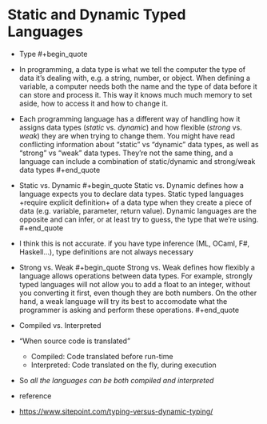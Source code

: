 # Static and Dynamic Typed Languages


* Type
#+begin_quote
- In programming, a data type is what we tell the computer the type of data it’s dealing with, e.g. a string, number, or object. When defining a variable, a computer needs both the name and the type of data before it can store and process it. This way it knows much much memory to set aside, how to access it and how to change it.

- Each programming language has a different way of handling how it assigns data types (*static* vs. *dynamic*) and how flexible (*strong* vs. *weak*) they are when trying to change them. You might have read conflicting information about “static” vs “dynamic” data types, as well as “strong” vs “weak” data types. They’re not the same thing, and a language can include a combination of static/dynamic and strong/weak data types
#+end_quote

* Static vs. Dynamic
#+begin_quote
Static vs. Dynamic defines how a language expects you to declare data types. Static typed languages +require explicit definition+ of a data type when they create a piece of data (e.g. variable, parameter, return value). Dynamic languages are the opposite and can infer, or at least try to guess, the type that we’re using.
#+end_quote

- I think this is not accurate. if you have type inference (ML, OCaml, F#, Haskell...), type definitions are not always necessary

* Strong vs. Weak
#+begin_quote
Strong vs. Weak defines how flexibly a language allows operations between data types. For example, strongly typed languages will not allow you to add a float to an integer, without you converting it first, even though they are both numbers. On the other hand, a weak language will try its best to accomodate what the programmer is asking and perform these operations.
#+end_quote



* Compiled vs. Interpreted
- “When source code is translated”

  - Compiled: Code translated before run-time
  - Interpreted: Code translated on the fly, during execution

- So *all the languages can be both compiled and interpreted*

* reference
- https://www.sitepoint.com/typing-versus-dynamic-typing/

